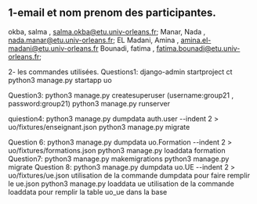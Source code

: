 1-email et nom prenom des participantes. 
---------------------------------------------
okba,               salma    ,    salma.okba@etu.univ-orleans.fr;
Manar,              Nada      ,   nada.manar@etu.univ-orleans.fr;
EL Madani,          Amina    ,   amina.el-madani@etu.univ-orleans.fr
Bounadi,            fatima     ,  fatima.bounadi@etu.univ-orleans.fr;



2- les commandes utilisées.
Questions1:
django-admin startproject ct
python3  manage.py startapp uo

Question3:
python3 manage.py createsuperuser (username:group21 , password:group21)
python3 manage.py runserver

quiestion4:
python3  manage.py dumpdata auth.user --indent 2 > uo/fixtures/enseignant.json
python3  manage.py migrate

Question 6:
python3 manage.py dumpdata uo.Formation --indent 2 > uo/fixtures/formations.json
python3 manage.py loaddata formation
Question7:
python3 manage.py makemigrations
python3 manage.py migrate
Question 8:
 python3  manage.py dumpdata uo.UE --indent 2 > uo/fixtures/ue.json
 utilisation de la commande dumpdata pour faire remplir le ue.json 
 python3 manage.py loaddata ue
 utilisation de la commande loaddata pour remplir la table uo_ue dans la base